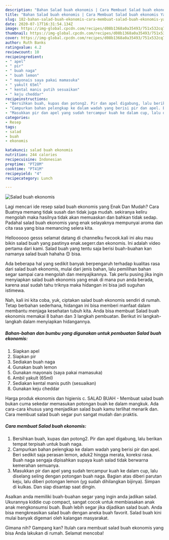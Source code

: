 ```yaml
---
description: "Bahan Salad buah ekonomis | Cara Membuat Salad buah ekonomis Yang Sempurna"
title: "Bahan Salad buah ekonomis | Cara Membuat Salad buah ekonomis Yang Sempurna"
slug: 182-bahan-salad-buah-ekonomis-cara-membuat-salad-buah-ekonomis-yang-sempurna
date: 2020-07-17T16:31:54.134Z
image: https://img-global.cpcdn.com/recipes/d08b1368a0a35493/751x532cq70/salad-buah-ekonomis-foto-resep-utama.jpg
thumbnail: https://img-global.cpcdn.com/recipes/d08b1368a0a35493/751x532cq70/salad-buah-ekonomis-foto-resep-utama.jpg
cover: https://img-global.cpcdn.com/recipes/d08b1368a0a35493/751x532cq70/salad-buah-ekonomis-foto-resep-utama.jpg
author: Ruth Banks
ratingvalue: 4.2
reviewcount: 10
recipeingredient:
- " apel"
- " pir"
- " buah naga"
- " buah lemon"
- " mayonais saya pakai mamasuka"
- " yakult 65ml"
- " kental manis putih sesuaikan"
- " keju cheddar"
recipeinstructions:
- "Bersihkan buah, kupas dan potong2. Pir dan apel digabung, lalu berikan tempat terpisah untuk buah naga."
- "Campurkan bahan pelengkap ke dalam wadah yang berisi pir dan apel. Beri sedikit saja perasan lemon, aduk2 hingga merata, koreksi rasa. Buah naga sengaja dipisahkan supaya kuah salad tidak berwarna kemerahan semuanya."
- "Masukkan pir dan apel yang sudah tercampur kuah ke dalam cup, lalu diselang seling dengan potongan buah naga. Bagian atas diberi parutan keju, lalu diberi potongan lemon (yg sudah dihilangkan bijinya). Simpan di kulkas. Dan siap disantap saat dingin."
categories:
- Resep
tags:
- salad
- buah
- ekonomis

katakunci: salad buah ekonomis 
nutrition: 244 calories
recipecuisine: Indonesian
preptime: "PT28M"
cooktime: "PT41M"
recipeyield: "4"
recipecategory: Lunch

---
```



![Salad buah ekonomis](https://img-global.cpcdn.com/recipes/d08b1368a0a35493/751x532cq70/salad-buah-ekonomis-foto-resep-utama.jpg)

Lagi mencari ide resep salad buah ekonomis yang Enak Dan Mudah? Cara Buatnya memang tidak susah dan tidak juga mudah. sekiranya keliru mengolah maka hasilnya tidak akan memuaskan dan bahkan tidak sedap. Padahal salad buah ekonomis yang enak selayaknya mempunyai aroma dan cita rasa yang bisa memancing selera kita.

Helloooooo gesss selamat datang di channelku fwcook.kali ini aku mau bikin salad buah yang pastinya enak.segerr.dan ekonomis. Ini adalah video pertama dari kami. Salad buah yang tentu saja berisi buah-buahan kan namanya salad buah hahaha 😊 bisa.

Ada beberapa hal yang sedikit banyak berpengaruh terhadap kualitas rasa dari salad buah ekonomis, mulai dari jenis bahan, lalu pemilihan bahan segar sampai cara mengolah dan menyajikannya. Tak perlu pusing jika ingin menyiapkan salad buah ekonomis yang enak di mana pun anda berada, karena asal sudah tahu triknya maka hidangan ini bisa jadi suguhan istimewa.


Nah, kali ini kita coba, yuk, ciptakan salad buah ekonomis sendiri di rumah. Tetap berbahan sederhana, hidangan ini bisa memberi manfaat dalam membantu menjaga kesehatan tubuh kita. Anda bisa membuat Salad buah ekonomis memakai 8 bahan dan 3 langkah pembuatan. Berikut ini langkah-langkah dalam menyiapkan hidangannya.

<!--inarticleads1-->

##### Bahan-bahan dan bumbu yang digunakan untuk pembuatan Salad buah ekonomis:

1. Siapkan  apel
1. Siapkan  pir
1. Sediakan  buah naga
1. Gunakan  buah lemon
1. Gunakan  mayonais (saya pakai mamasuka)
1. Ambil  yakult (65ml)
1. Sediakan  kental manis putih (sesuaikan)
1. Gunakan  keju cheddar


Harga produk ekonomis dan higienis c. SALAD BUAH - Membuat salad buah bukan cuma sekedar memasukan potongan buah ke dalam mangkuk. Ada cara-cara khusus yang menjadikan salad buah kamu terlihat menarik dan. Cara membuat salad buah segar pun sangat mudah dan praktis. 

<!--inarticleads2-->

##### Cara membuat Salad buah ekonomis:

1. Bersihkan buah, kupas dan potong2. Pir dan apel digabung, lalu berikan tempat terpisah untuk buah naga.
1. Campurkan bahan pelengkap ke dalam wadah yang berisi pir dan apel. Beri sedikit saja perasan lemon, aduk2 hingga merata, koreksi rasa. Buah naga sengaja dipisahkan supaya kuah salad tidak berwarna kemerahan semuanya.
1. Masukkan pir dan apel yang sudah tercampur kuah ke dalam cup, lalu diselang seling dengan potongan buah naga. Bagian atas diberi parutan keju, lalu diberi potongan lemon (yg sudah dihilangkan bijinya). Simpan di kulkas. Dan siap disantap saat dingin.


Asalkan anda memiliki buah-buahan segar yang ingin anda jadikan salad. Ukurannya kiddie cup compact, sangat cocok untuk membiasakan anak anak mengkonsumsi buah. Buah lebih segar jika dijadikan salad buah. Anda bisa mengkreasikan salad buah dengan aneka buah favorit. Salad buah kini mulai banyak digemari oleh kalangan masyarakat. 

Gimana nih? Gampang kan? Itulah cara membuat salad buah ekonomis yang bisa Anda lakukan di rumah. Selamat mencoba!
